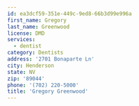```yaml
---
id: ea3dcf59-351e-449c-9ed8-66b3d99e996a
first_name: Gregory
last_name: Greenwood
license: DMD
services:
  - dentist
category: Dentists
address: '2701 Bonaparte Ln'
city: Henderson
state: NV
zip: '89044'
phone: '(702) 220-5000'
title: 'Gregory Greenwood'
---
```

